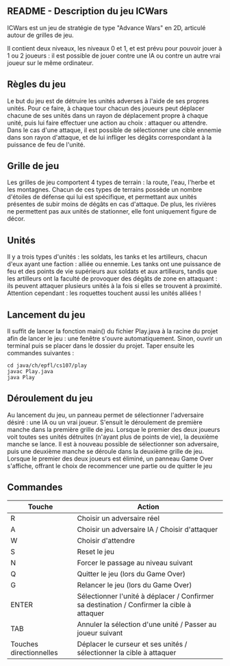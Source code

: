 ﻿## README - Description du jeu ICWars
ICWars est un jeu de stratégie de type "Advance Wars" en 2D, articulé autour de grilles de jeu. 

Il contient deux niveaux, les niveaux 0 et 1, et est prévu pour pouvoir jouer à 1 ou 2 joueurs : il est possible de jouer contre une IA ou contre un autre vrai joueur sur le même ordinateur.

## Règles du jeu
Le but du jeu est de détruire les unités adverses à l'aide de ses propres unités. Pour ce faire, à chaque tour chacun des joueurs peut déplacer chacune de ses unités dans un rayon de déplacement propre à chaque unité, puis lui faire effectuer une action au choix : attaquer ou attendre. Dans le cas d'une attaque, il est possible de sélectionner une cible ennemie dans son rayon d'attaque, et de lui infliger les dégâts correspondant à la puissance de feu de l'unité. 

## Grille de jeu
Les grilles de jeu comportent 4 types de terrain : la route, l'eau, l'herbe et les montagnes. Chacun de ces types de terrains possède un nombre d'étoiles de défense qui lui est spécifique, et permettant aux unités présentes de subir moins de dégâts en cas d'attaque. De plus, les rivières ne permettent pas aux unités de stationner, elle font uniquement figure de décor.

## Unités
Il y a trois types d'unités : les soldats, les tanks et les artilleurs, chacun d'eux ayant une faction : alliée ou ennemie. Les tanks ont une puissance de feu et des points de vie supérieurs aux soldats et aux artilleurs, tandis que les artilleurs ont la faculté de provoquer des dégâts de zone en attaquant : ils peuvent attaquer plusieurs unités à la fois si elles se trouvent à proximité. Attention cependant : les roquettes touchent aussi les unités alliées !

## Lancement du jeu
Il suffit de lancer la fonction main() du fichier Play.java à la racine du projet afin de lancer le jeu : une fenêtre s'ouvre automatiquement.
Sinon, ouvrir un terminal puis se placer dans le dossier du projet.
Taper ensuite les commandes suivantes :

    cd java/ch/epfl/cs107/play
    javac Play.java
    java Play

## Déroulement du jeu
Au lancement du jeu, un panneau permet de sélectionner l'adversaire désiré : une IA ou un vrai joueur. S'ensuit le déroulement de première manche dans la première grille de jeu. Lorsque le premier des deux joueurs voit toutes ses unités détruites (n'ayant plus de points de vie), la deuxième manche se lance. Il est à nouveau possible de sélectionner son adversaire, puis une deuxième manche se déroule dans la deuxième grille de jeu. Lorsque le premier des deux joueurs est éliminé, un panneau Game Over s'affiche, offrant le choix de recommencer une partie ou de quitter le jeu

## Commandes 
|Touche|Action  |
|--|--|
|R| Choisir un adversaire réel |
|A| Choisir un adversaire IA / Choisir d'attaquer|
|W| Choisir d'attendre|
|S| Reset le jeu|
|N| Forcer le passage au niveau suivant |
|Q| Quitter le jeu (lors du Game Over)|
|G| Relancer le jeu (lors du Game Over)|
|ENTER|Sélectionner l'unité à déplacer / Confirmer sa destination / Confirmer la cible à attaquer|
| TAB | Annuler la sélection d'une unité / Passer au joueur suivant  |
|Touches directionnelles | Déplacer le curseur et ses unités / sélectionner la cible à attaquer |






